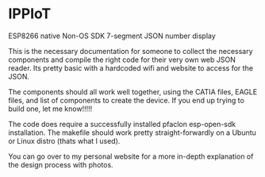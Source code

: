 # IPPIoT
ESP8266 native Non-OS SDK 7-segment JSON number display

This is the necessary documentation for someone to collect the necessary components and compile the right code for
their very own web JSON reader.  Its pretty basic with a hardcoded wifi and website to access for the JSON. 

The components should all work well together, using the CATIA files, EAGLE files, and list of components to create
the device.  If you end up trying to build one, let me know!!!!!

The code does require a successfully installed pfaclon esp-open-sdk installation.  The makefile should work pretty straight-forwardly on a Ubuntu or Linux distro (thats what I used).

You can go over to my personal website for a more in-depth explanation of the design process with photos.
